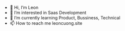 - 👋 Hi, I’m Leon
- 👀 I’m interested in Saas Development
- 🌱 I’m currently learning Product, Bussiness, Technical
- 📫 How to reach me leoncuong.site

<!---
cuonglph11/cuonglph11 is a ✨ special ✨ repository because its `README.md` (this file) appears on your GitHub profile.
You can click the Preview link to take a look at your changes.
--->
